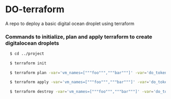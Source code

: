 # DO-terraform
A repo to deploy a basic digital ocean droplet using terraform

### Commands to initialize, plan and apply terraform to create digitalocean droplets

```bash
  $ cd ../project
  
  $ terraform init 
  
  $ terraform plan -var='vm_names=["""foo""","""bar"""]' -var='do_token=YOUR_DO_TOKEN'
  
  $ terraform apply -var='vm_names=["""foo""","""bar"""]' -var='do_token=YOUR_DO_TOKEN'
  
  $ terraform destroy -var='vm_names=["""foo""","""bar"""]' -var='do_token=YOUR_DO_TOKEN'
```
